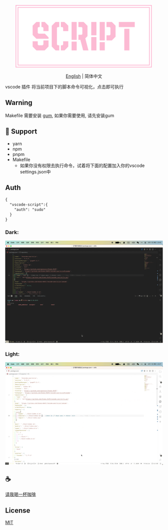 <p align="center">
<img height="200" src="./assets/kv.png" alt="vscode script">
</p>
<p align="center"> <a href="./README.md">English</a> | 简体中文</p>

vscode 插件 将当前项目下的脚本命令可视化，点击即可执行

## Warning
Makefile 需要安装 [gum](https://github.com/charmbracelet/gum), 如果你需要使用, 请先安装gum

## 💪 Support
- yarn
- npm
- pnpm
- Makefile
  - 如果你没有权限去执行命令，试着将下面的配置加入你的vscode settings.json中

## Auth
```
{
  "vscode-script":{
    "auth": "sudo"
  }
}
```
### Dark:
![demo](/assets/dark.gif)

### Light:
![demo](/assets/light.gif)

## :coffee:

[请我喝一杯咖啡](https://github.com/Simon-He95/sponsor)

## License

[MIT](./license)
